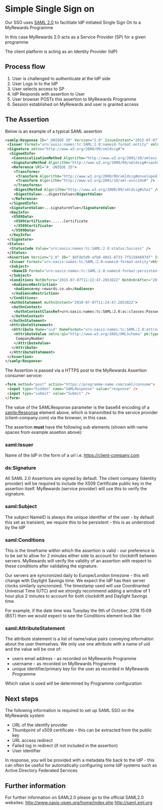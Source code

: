 # Simple Single Sign on

Our SSO uses [SAML 2.0](https://en.wikipedia.org/wiki/SAML_2.0) to facilitate IdP initiated Single Sign On to a MyRewards Programme

In this case MyRewards 2.0 acts as a Service Provider (SP) for a given programme

The client platform is acting as an Identity Provider (IdP)

## Process flow

1. User is challenged to authenticate at the IdP side
2. User Logs in to the IdP
3. User selects access to SP
4. IdP Responds with assertion to User
5. User browser POSTs this assertion to MyRewards Programme
6. Session established on MyRewards and user is granted access

## The Assertion

Below is an example of a typical SAML assertion

```xml
<samlp:Response ID="_UNIQUE ID" Version="2.0" IssueInstant="2015-07-07T11:24:46.676007Z" Destination="https://www.myrewards.co.uk/SAML20SingleSignOn.aspx" xmlns="urn:oasis:names:tc:SAML:2.0:protocol">
 <Issuer Format="urn:oasis:names:tc:SAML:2.0:nameid-format:entity" xmlns="urn:oasis:names:tc:SAML:2.0:assertion">https://www.client-company.com</Issuer>
 <Signature xmlns="http://www.w3.org/2000/09/xmldsig#">
  <SignedInfo>
   <CanonicalizationMethod Algorithm="http://www.w3.org/2001/10/xmlexc-c14n#" />
   <SignatureMethod Algorithm="http://www.w3.org/2000/09/xmldsig#rsasha1" />
   <Reference URI="#_ UNIQUE ID">
    <Transforms>
     <Transform Algorithm="http://www.w3.org/2000/09/xmldsig#enveloped-signature" />
     <Transform Algorithm="http://www.w3.org/2001/10/xml-excc14n#" />
    </Transforms>
    <DigestMethod Algorithm="http://www.w3.org/2000/09/xmldsig#sha1" />
    <DigestValue>...digestValue</DigestValue>
   </Reference>
  </SignedInfo>
  <SignatureValue>...signatureVlue</SignatureValue>
  <KeyInfo>
   <X509Data>
    <X509Certificate>......Certificate
    </X509Certificate>
   </X509Data>
  </KeyInfo>
 </Signature>
 <Status>
  <StatusCode Value="urn:oasis:names:tc:SAML:2.0:status:Success" />
 </Status>
 <Assertion Version="2.0" ID="_8dfde5d9-afb8-48d1-8733-7f51584697df" IssueInstant="2015-07-07T11:24:47.285382Z" xmlns="urn:oasis:names:tc:SAML:2.0:assertion">
  <Issuer Format="urn:oasis:names:tc:SAML:2.0:nameid-format:entity">https://www.client-company.com/</Issuer>
  <Subject>
   <NameID Format="urn:oasis:names:tc:SAML:2.0:nameid-format:persistent">Principal ID</NameID>
  </Subject>
  <Conditions NotBefore="2015-07-07T11:22:47.285382Z" NotOnOrAfter="2015-07-07T11:26:47.285382Z">
   <AudienceRestriction>
    <Audience>my-rewards.co.uk</Audience>
   </AudienceRestriction>
  </Conditions>
  <AuthnStatement AuthnInstant="2010-07-07T11:24:47.285382Z">
   <AuthnContext>
    <AuthnContextClassRef>urn:oasis:names:tc:SAML:2.0:ac:classes:PasswordProtectedTransport</AuthnContextClassRef>
   </AuthnContext>
  </AuthnStatement>
  <AttributeStatement>
   <Attribute Name="uid" NameFormat="urn:oasis:names:tc:SAML:2.0:attrname-format:basic">
    <AttributeValue xmlns:q1="http://www.w3.org/2001/XMLSchema" p6:type="q1:string" xmlns:p6="http://www.w3.org/2001/XMLSchema-instance">
     CompanyNumber
    </AttributeValue>
   </Attribute>
  </AttributeStatement>
 </Assertion>
</samlp:Response>
```

The Assertion is passed via a HTTPS post to the MyRewards Assertion consumer service:

```html
<form method="post" action="https://programme-name.com/saml/consume">
 <input type="hidden" name="SAMLResponse" value="response" />
 <input type="submit" value="Submit" />
</form>
```

The value of the SAMLResponse parameter is the base64 encoding of a <samlp:Response>
element above, which is transmitted to the service provider (client-company.com) via the browser, in this case.

The assertion **must** have the following sub elements (shown with name spaces from example assetion above):

### saml:Issuer
Name of the IdP in the form of a url i.e. https://client-company.com

### ds:Signature
All SAML 2.0 Assertions are signed by default. The client company (Identity provider) will be required
to include the X509 Certificate public key in the assertion itself. MyRewards (service provider) will use this to verify the signature.

### saml:Subject
The subject NameID is always the unique identifier of the user - by default this set as transient, we require this to be persistent - this is as understood by the IdP

### saml:Conditions
This is the timeframe within which the assertion is valid - our preference is to be set to allow for 2 minutes either side to account for clockdrift between servers. MyRewards will verify the validity of an assertion with respect to these conditions after validating the signature.

Our servers are syncronized daily to Europe/London timezone - this will change with Daylight Savings time. We expect the IdP has their server clocks similarly syncronsied. The timestamp used will use Coordinanted Universal Time (UTC) and we strongly recommend adding a window of 1 hour plus 2 minutes to account for both clockdrift and Daylight Savings time.

For example, if the date time was Tuesday the 9th of October, 2018 15:09 (BST) then we would expect to see the Conditions element look like:
<Conditions NotBefore="2018-10-09T14:07:47.285382Z" NotOnOrAfter="2018-10-09T16:11:47.285382Z">

### saml:AttributeStatement
The attribute statement is a list of name/value pairs conveying information about the user themselves. We only use one attribute with a name of uid and the value will be one of:
* users email address - as recorded on MyRewards Programme
* username - as recorded on MyRewards Programme
* unique identifier/primary key for the user as recorded in MyRewards Programme

Which value is used will be determined by Programme configuration

## Next steps

The following information is required to set up SAML SSO on the MyRewards
system
* URL of the identify provider
* Thumbprint of x509 certificate – this can be extracted from the public key
* URL access redirect
* Failed log in redirect (if not included in the assertion)
* User identifier

In response, you will be provided with a metadata file back to the IdP - this can often be useful for automatically configuring some IdP systems such as Active Directory Federated Services

## Further information
For further information on SAML2.0 please go to the official SAML2.0 websites:
http://www.oasis-open.org/home/index.php
http://saml.xml.org
